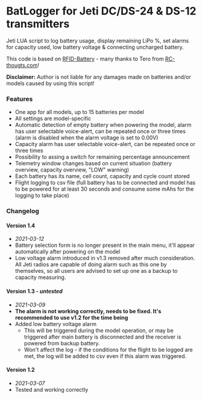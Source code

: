 # BatLogger for Jeti DC/DS-24 & DS-12 transmitters
Jeti LUA script to log battery usage, display remaining LiPo %, set alarms for capacity used, low battery voltage & connecting uncharged battery.

This code is based on [RFID-Battery](https://www.rc-thoughts.com/rfid-battery) - many thanks to Tero from [RC-thougts.com](https://www.rc-thoughts.com)!

**Disclaimer:** Author is not liable for any damages made on batteries and/or models caused by using this script!

### Features
 * One app for all models, up to 15 batteries per model
 * All settings are model-specific
 * Automatic detection of empty battery when powering the model, alarm has user selectable voice-alert, can be repeated once or three times (alarm is disabled when the alarm voltage is set to 0.00V)
 * Capacity alarm has user selectable voice-alert, can be repeated once or three times
 * Possibility to assing a switch for remaining percentage announcement
 * Telemetry window changes based on current situation (battery overview, capacity overview, "LOW" warning)
 * Each battery has its name, cell count, capacity and cycle count stored
 * Flight logging to csv file (full battery has to be connected and model has to be powered for at least 30 seconds and consume some mAhs for the logging to take place)

### Changelog
#### Version 1.4
 * _2021-03-12_
 * Battery selection form is no longer present in the main menu, it'll appear automatically after powering on the model
 * Low voltage alarm introduced in v1.3 removed after much consideration. All Jeti radios are capable of doing alarm such as this one by themselves, so all users are advised to set up one as a backup to capacity measuring.

#### Version 1.3 - _untested_
 * _2021-03-09_
 * **The alarm is not working correctly, needs to be fixed. It's recommended to use v1.2 for the time being**
 * Added low battery voltage alarm
   * This will be triggered during the model operation, or may be triggered after main battery is disconnected and the receiver is powered from backup battery.
   * Won't affect the log - if the conditions for the flight to be logged are met, the log will be added to csv even if this alarm was triggered.

#### Version 1.2
 * _2021-03-07_
 * Tested and working correctly
